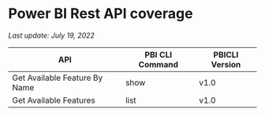 # Power BI Rest API coverage

_Last update: July 19, 2022_

| API                           | PBI CLI Command | PBICLI Version |
| ----------------------------- | --------------- | -------------- |
| Get Available Feature By Name | show            | v1.0           |
| Get Available Features        | list            | v1.0           |
